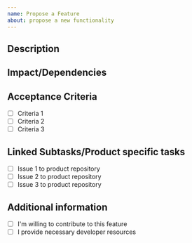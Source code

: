 ```yaml
---
name: Propose a Feature
about: propose a new functionality
---
```


## Description
<!-- 
A clear and concise description of what the desired feature will look like. 
What is the purpose, what´s the expected result. 
Please describe.
-->

## Impact/Dependencies
<!--
If possible, please provide insight in what and how many components and teams might be affected or give a hint, if the feature implementation might result in breaking changes.
If there are dependencies to other features please name it.
-->

## Acceptance Criteria
<!--
Add all Acceptence Criteria. These criteria are important for the definition of done
-->
- [ ] Criteria 1
- [ ] Criteria 2
- [ ] Criteria 3

## Linked Subtasks/Product specific tasks
<!--
PLease link all related subtasks which are need to fullfill the requirements for this featue. If you add a URL from a different issue (of a different repository) this will be interpreted by GitHub automaticly
-->
- [ ] Issue 1 to product repository
- [ ] Issue 2 to product repository
- [ ] Issue 3 to product repository

## Additional information 

- [ ] I'm willing to contribute to this feature
- [ ] I provide necessary developer resources
